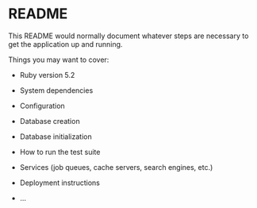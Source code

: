 # README

This README would normally document whatever steps are necessary to get the
application up and running.

Things you may want to cover:

* Ruby version
5.2

* System dependencies

* Configuration

* Database creation

* Database initialization

* How to run the test suite

* Services (job queues, cache servers, search engines, etc.)

* Deployment instructions

* ...
